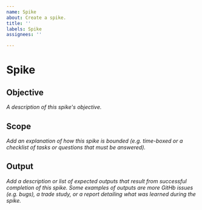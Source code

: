 ```yaml
---
name: Spike
about: Create a spike.
title: ''
labels: Spike
assignees: ''

---
```


# Spike

## Objective
_A description of this spike's objective._

## Scope
_Add an explanation of how this spike is bounded (e.g. time-boxed or a checklist of tasks or questions that must be answered)._

## Output
_Add a description or list of expected outputs that result from successful completion of this spike. Some examples of outputs are more GitHb issues (e.g. bugs), a trade study, or a report detailing what was learned during the spike._

